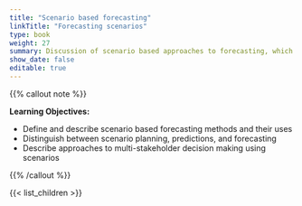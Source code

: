 ```yaml
---
title: "Scenario based forecasting"
linkTitle: "Forecasting scenarios"
type: book
weight: 27
summary: Discussion of scenario based approaches to forecasting, which explore general classes of future outcomes to facilitate decision making.
show_date: false
editable: true
---
```


{{% callout note %}}

**Learning Objectives:**
* Define and describe scenario based forecasting methods and their uses
* Distinguish between scenario planning, predictions, and forecasting
* Describe approaches to multi-stakeholder decision making using scenarios  

{{% /callout %}}

{{< list_children >}}